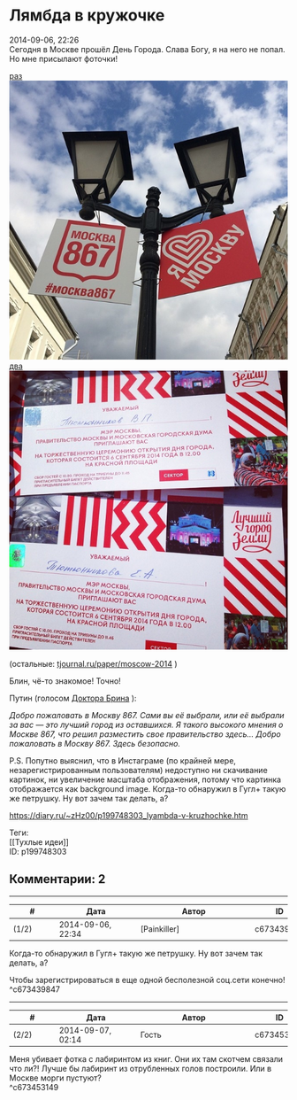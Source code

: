 Лямбда в кружочке
=================

  
2014-09-06, 22:26  
 Сегодня в Москве прошёл День Города. Слава Богу, я на него не попал. Но мне присылают фоточки!   
   
  [раз](https://zHz00.diary.ru/p199748303.htm?index=1#linkmore199748303m1)     ![](pics/e08401f206b9.jpg)      
  [два](https://zHz00.diary.ru/p199748303.htm?index=2#linkmore199748303m2)     ![](pics/efe07dc95fae.jpg)      
   
 (остальные:  [tjournal.ru/paper/moscow-2014](http://tjournal.ru/paper/moscow-2014)  )   
   
 Блин, чё-то знакомое! Точно!   
   
 Путин (голосом  [Доктора Брина](http://ru.halflife.wikia.com/wiki/%D0%A3%D0%BE%D0%BB%D0%BB%D0%B5%D1%81_%D0%91%D1%80%D0%B8%D0%BD)  ):   
   
  *Добро пожаловать в Москву 867. Сами вы её выбрали, или её выбрали за вас — это лучший город из оставшихся. Я такого высокого мнения о Москве 867, что решил разместить свое правительство здесь... Добро пожаловать в Москву 867. Здесь безопасно.*    
   
 P.S. Попутно выяснил, что в Инстаграме (по крайней мере, незарегистрированным пользователям) недоступно ни скачивание картинок, ни увеличение масштаба отображения, потому что картинка отображается как background image. Когда-то обнаружил в Гугл+ такую же петрушку. Ну вот зачем так делать, а?   
  
<https://diary.ru/~zHz00/p199748303_lyambda-v-kruzhochke.htm>  
  
Теги:  
[[Тухлые идеи]]  
ID: p199748303  


Комментарии: 2
--------------

  


---



|         #         |              Дата              |                     Автор                     |           ID           |
| --- | --- | --- | --- |
| (1/2) | 2014-09-06, 22:34 | [Painkiller] | c673439847 |

  
  Когда-то обнаружил в Гугл+ такую же петрушку. Ну вот зачем так делать, а?    
   
 Чтобы зарегистрироваться в еще одной бесполезной соц.сети конечно!   
 ^c673439847

---



|         #         |              Дата              |                     Автор                     |           ID           |
| --- | --- | --- | --- |
| (2/2) | 2014-09-07, 02:14 | Гость | c673453149 |

  
 Меня убивает фотка с лабиринтом из книг. Они их там скотчем связали что ли?! Лучше бы лабиринт из отрубленных голов построили. Или в Москве морги пустуют?   
 ^c673453149